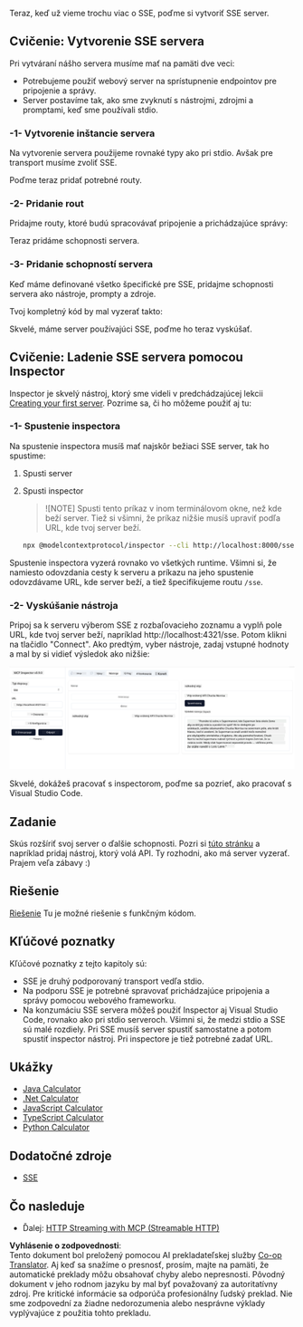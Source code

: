 <!--
CO_OP_TRANSLATOR_METADATA:
{
  "original_hash": "1681ca3633aeb49ee03766abdbb94a93",
  "translation_date": "2025-06-17T22:27:44+00:00",
  "source_file": "03-GettingStarted/05-sse-server/README.md",
  "language_code": "sk"
}
-->
Teraz, keď už vieme trochu viac o SSE, poďme si vytvoriť SSE server.

## Cvičenie: Vytvorenie SSE servera

Pri vytváraní nášho servera musíme mať na pamäti dve veci:

- Potrebujeme použiť webový server na sprístupnenie endpointov pre pripojenie a správy.
- Server postavíme tak, ako sme zvyknutí s nástrojmi, zdrojmi a promptami, keď sme používali stdio.

### -1- Vytvorenie inštancie servera

Na vytvorenie servera použijeme rovnaké typy ako pri stdio. Avšak pre transport musíme zvoliť SSE.

Poďme teraz pridať potrebné routy.

### -2- Pridanie rout

Pridajme routy, ktoré budú spracovávať pripojenie a prichádzajúce správy:

Teraz pridáme schopnosti servera.

### -3- Pridanie schopností servera

Keď máme definované všetko špecifické pre SSE, pridajme schopnosti servera ako nástroje, prompty a zdroje.

Tvoj kompletný kód by mal vyzerať takto:

Skvelé, máme server používajúci SSE, poďme ho teraz vyskúšať.

## Cvičenie: Ladenie SSE servera pomocou Inspector

Inspector je skvelý nástroj, ktorý sme videli v predchádzajúcej lekcii [Creating your first server](/03-GettingStarted/01-first-server/README.md). Pozrime sa, či ho môžeme použiť aj tu:

### -1- Spustenie inspectora

Na spustenie inspectora musíš mať najskôr bežiaci SSE server, tak ho spustime:

1. Spusti server

1. Spusti inspector

    > ![NOTE]
    > Spusti tento príkaz v inom terminálovom okne, než kde beží server. Tiež si všimni, že príkaz nižšie musíš upraviť podľa URL, kde tvoj server beží.

    ```sh
    npx @modelcontextprotocol/inspector --cli http://localhost:8000/sse --method tools/list
    ```

Spustenie inspectora vyzerá rovnako vo všetkých runtime. Všimni si, že namiesto odovzdania cesty k serveru a príkazu na jeho spustenie odovzdávame URL, kde server beží, a tiež špecifikujeme routu `/sse`.

### -2- Vyskúšanie nástroja

Pripoj sa k serveru výberom SSE z rozbaľovacieho zoznamu a vyplň pole URL, kde tvoj server beží, napríklad http://localhost:4321/sse. Potom klikni na tlačidlo "Connect". Ako predtým, vyber nástroje, zadaj vstupné hodnoty a mal by si vidieť výsledok ako nižšie:

![SSE Server running in inspector](../../../../translated_images/sse-inspector.d86628cc597b8fae807a31d3d6837842f5f9ee1bcc6101013fa0c709c96029ad.sk.png)

Skvelé, dokážeš pracovať s inspectorom, poďme sa pozrieť, ako pracovať s Visual Studio Code.

## Zadanie

Skús rozšíriť svoj server o ďalšie schopnosti. Pozri si [túto stránku](https://api.chucknorris.io/) a napríklad pridaj nástroj, ktorý volá API. Ty rozhodni, ako má server vyzerať. Prajem veľa zábavy :)

## Riešenie

[Riešenie](./solution/README.md) Tu je možné riešenie s funkčným kódom.

## Kľúčové poznatky

Kľúčové poznatky z tejto kapitoly sú:

- SSE je druhý podporovaný transport vedľa stdio.
- Na podporu SSE je potrebné spravovať prichádzajúce pripojenia a správy pomocou webového frameworku.
- Na konzumáciu SSE servera môžeš použiť Inspector aj Visual Studio Code, rovnako ako pri stdio serveroch. Všimni si, že medzi stdio a SSE sú malé rozdiely. Pri SSE musíš server spustiť samostatne a potom spustiť inspector nástroj. Pri inspectore je tiež potrebné zadať URL.

## Ukážky

- [Java Calculator](../samples/java/calculator/README.md)
- [.Net Calculator](../../../../03-GettingStarted/samples/csharp)
- [JavaScript Calculator](../samples/javascript/README.md)
- [TypeScript Calculator](../samples/typescript/README.md)
- [Python Calculator](../../../../03-GettingStarted/samples/python)

## Dodatočné zdroje

- [SSE](https://developer.mozilla.org/en-US/docs/Web/API/Server-sent_events)

## Čo nasleduje

- Ďalej: [HTTP Streaming with MCP (Streamable HTTP)](/03-GettingStarted/06-http-streaming/README.md)

**Vyhlásenie o zodpovednosti**:  
Tento dokument bol preložený pomocou AI prekladateľskej služby [Co-op Translator](https://github.com/Azure/co-op-translator). Aj keď sa snažíme o presnosť, prosím, majte na pamäti, že automatické preklady môžu obsahovať chyby alebo nepresnosti. Pôvodný dokument v jeho rodnom jazyku by mal byť považovaný za autoritatívny zdroj. Pre kritické informácie sa odporúča profesionálny ľudský preklad. Nie sme zodpovední za žiadne nedorozumenia alebo nesprávne výklady vyplývajúce z použitia tohto prekladu.